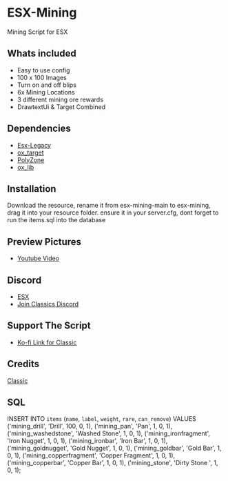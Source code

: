 # ESX-Mining
Mining Script for ESX

## Whats included
- Easy to use config
- 100 x 100 Images
- Turn on and off blips
- 6x Mining Locations
- 3 different mining ore rewards
- DrawtextUi & Target Combined

## Dependencies
- [Esx-Legacy](https://github.com/esx-framework/esx-legacy)
- [ox_target](https://github.com/overextended/ox_target)
- [PolyZone](https://github.com/mkafrin/PolyZone)
- [ox_lib](https://github.com/overextended/ox_lib)

## Installation
Download the resource, rename it from esx-mining-main to esx-mining, drag it into your resource folder. ensure it in your server.cfg, dont forget to run the items.sql into the database

## Preview Pictures
- [Youtube Video](https://youtu.be/PO6Tz_52PhM)

## Discord
- [ESX](https://discord.com/invite/VKX6DHVyhV)
- [Join Classics Discord](https://discord.gg/zRCdhENsHG)

## Support The Script
- [Ko-fi Link for Classic](https://ko-fi.com/trclassic)

## Credits
[Classic](https://github.com/trclassic92)



##  SQL 
INSERT INTO `items` (`name`, `label`, `weight`, `rare`, `can_remove`) VALUES
  ('mining_drill', 'Drill', 100, 0, 1),
  ('mining_pan', 'Pan', 1, 0, 1),
  ('mining_washedstone', 'Washed Stone', 1, 0, 1),
  ('mining_ironfragment', 'Iron Nugget', 1, 0, 1),
  ('mining_ironbar', 'Iron Bar', 1, 0, 1),
  ('mining_goldnugget', 'Gold Nugget', 1, 0, 1),
  ('mining_goldbar', 'Gold Bar', 1, 0, 1),
  ('mining_copperfragment', 'Copper Fragment', 1, 0, 1),
  ('mining_copperbar', 'Copper Bar', 1, 0, 1),
  ('mining_stone', 'Dirty Stone ', 1, 0, 1);

